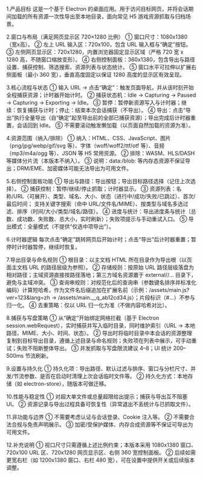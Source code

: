 1.产品目标
    这是一个基于 Electron 的桌面应用。用于访问目标网页，并将会话期间加载的所有资源一次性导出至本地目录，面向常见 H5 游戏资源抓取与归档场景。

2.窗口与布局（满足网页显示区 720×1280 比例）
    ① 窗口尺寸：1080x1380（宽x高）。
    ② 左上 URL 输入区：720x100，包含 URL 输入框与“确定”按钮。
    ③ 左侧网页显示区：720x1280，内置浏览器固定显示区域（严格 720 宽 x 1280 高，不随窗口缩放变形）。
    ④ 右侧控制面板：360x1380，包含导出与路径设置、捕获控制、筛选搜索、资源列表与状态统计。
    ⑤ 窗口水平可拉伸以扩展右侧面板（最小 360 宽），垂直高度固定以保证 1280 高度的显示区有效呈现。

3.核心流程与状态
    ① 输入 URL → 点击“确定”：触发页面导航，并从该时刻开始全程捕获资源；计时器开始计时。
    ② 捕获状态机：Idle → Capturing → Paused → Capturing → Exporting → Idle。
    ③ 暂停：暂停新资源写入与计时器；继续：恢复捕获与计时；停止：结束本次会话捕获（不导出）。
    ④ 导出：点击“导出”执行全量导出（自“确定”起至导出前的全部已捕获资源）；导出完成后计时器重置，会话回到 Idle。
    ⑤ 不需要滚动触发懒加载（以页面自然加载的资源为准）。

4.资源范围（纳入/排除）
    ① 纳入：HTML、CSS、JavaScript、图片（png/jpg/webp/gif/svg 等）、字体（woff/woff2/ttf/otf 等）、音频（mp3/m4a/ogg 等）、JSON 等 H5 常用资源。
    ② 排除：WASM、HLS/DASH 等媒体分片流（本版本不纳入）。
    ③ 说明：data:/blob: 等内存态资源不保证导出；DRM/EME、加密媒体可能无法导出为可用文件。

5.右侧控制面板功能
    ① 导出与路径：导出按钮；导出目标路径选择（记住上次选择）。
    ② 捕获控制：暂停/继续/停止抓取；计时器显示。
    ③ 资源列表：名称/URL（可展开）、类型、域名、大小、状态（进行中/成功/失败/已跳过）、首次/最后时间；
       支持关键字搜索（命中 URL/文件名/MIME）、按类型与域名多选过滤、排序（时间/大小/类型/域名/路径）。
    ④ 进度与统计：导出进度条与统计（总数、成功数、失败数、总大小，实时刷新）；失败项提示与手动重试入口。
    ⑤ 导出模式：全量模式（不提供“仅选中项导出”）。

6.计时器逻辑
    每次点击“确定”跳转网页后开始计时；点击“导出”后计时器重置；暂停时计时器暂停，继续时恢复。

7.导出目录与命名规则
    ① 根目录：以主文档 HTML 所在目录作为导出根（以页面主文档 URL 的路径层级为参照）。
    ② 存储规则：按原始 URL 路径层级落盘为相对路径；主域资源直接按路径落地；第三方域名资源置于 external/<host>/... 目录下，避免与主域冲突。
    ③ 查询串规则：对规范化后的查询串（参数键名排序并标准化编码）计算短哈希，作为文件名后缀追加在扩展名前（示例：/assets/main.js?ver=123&lang=zh → /assets/main.__q_ab12cd34.js）；片段标识（#...）不参与归一化。
    ④ 去重策略：仅以 URL 归一化为准（不做内容哈希对比）。

8.捕获与写盘策略
    ① 从“确定”开始绑定网络拦截（基于 Electron session.webRequest），实时捕获并写入临时目录，同时维护索引（URL → 本地路径、MIME、大小、时间、状态）。
    ② 导出时将临时目录中本会话的资源整理复制到目标导出目录，遵循上述目录与命名规则；失败项在列表中展示，可手动重试；失败不阻断整体导出。
    ③ 并发抓取与写盘限流建议 4–8；UI 统计 200–500ms 节流刷新。

9.设置与持久化
    ① 持久化项：导出路径、默认过滤与排序、窗口与分栏尺寸、并发/节流参数、是否在启动时清理上次会话临时文件等。
    ② 持久化方式：本地存储（如 electron-store），随版本可做迁移。

10.性能与稳定性
    ① 对超大单文件或总量超限给出提示；捕获与导出互不阻塞 UI。
    ② 资源记录与导出过程具备可恢复性（异常退出不丢统计与已抓取文件）。

11.非功能与边界
    ① 不需要考虑认证与会话登录、Cookie 注入等。
    ② 不需要合法合规与免责声明展示。
    ③ 加密/受保护媒体、内存合成资源等不保证可导出为可用文件。

12.补充说明
    ① 视口尺寸只需遵循上述比例约束；本版本采用 1080x1380 窗口、720x100 URL 区、720x1280 网页显示区、右侧 360 宽控制面板。
    ② 后续如需更宽右栏（如 1200x1380 窗口、右栏 480 宽），可在设置中提供开关或后续版本调整。